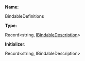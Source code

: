 **Name:**

BindableDefinitions

**Type:**

Record<string, [IBindableDescription](https://gitbook-18.gitbook.io/au//runtime/definitions/interfaces/ibindabledescription)>

**Initializer:**

Record<string, IBindableDescription>

